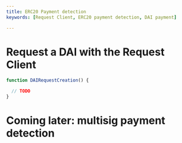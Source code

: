 ```yaml
---
title: ERC20 Payment detection
keywords: [Request Client, ERC20 payment detection, DAI payment]

---
```


# Request a DAI with the Request Client

```jsx live
function DAIRequestCreation() {

  // TODO
}
```

# Coming later: multisig payment detection
